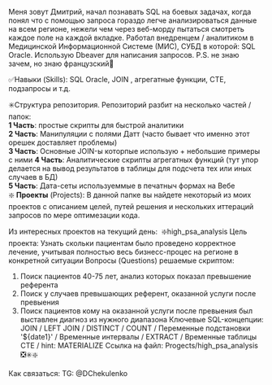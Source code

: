 Меня зовут Дмитрий, начал познавать SQL на боевых задачах, когда понял что с помощью запроса гораздо легче анализироваться данные на всем регионе, нежели чем через веб-морду пытаться смотреть каждое поле на каждой вкладке. Работал внедренцем / аналитиком в Медицинской Информационной Системе (МИС), СУБД в которой: SQL Oracle. Использую Dbeaver для написания запросов.
P.S. не знаю зачем, но знаю французский🥐

✅Навыки (Skills): SQL Oracle, JOIN , агрегатные функции, CTE, подзапросы и т.д.

✳️Структура репозитория. Репозиторий разбит на несколько частей / папок:  
  **1 Часть**: простые скрипты для быстрой аналитики  
  **2 Часть**: Манипуляции с полями Датт (часто бывает что именно этот орешек доставляет проблемы)  
  **3 Часть**: Основные JOIN-ы которпые использую + небольшие примеры с ними 
  **4 Часть**: Аналитические скрипты агрегатных функций (тут упор делается на вывод результатов в таблицы для подсчета тех или иных случаев в БД)  
  **5 Часть**: Дата-сеты используеммые в печатныч формах на Вебе  
 ❇️ **Проекты** (Projects): В данной папке вы найдете некоторый из моих проектов с описанием целей, путей решения и нескольких иттераций запросов по мере оптимезации кода.
 
Из интересных проектов на текущий день:
️
❇️high_psa_analysis
Цель проекта: Узнать скольки пациентам было проведено корректное лечение, учитывая полностью весь бизнесс-процес на регионе в конкретной ситуации
Вопросы (Questions) решаемые скриптом: 
1) Поиск пациентов 40-75 лет, анализ которых показал превышение референта
2) Поиск у случаев превышающих референт, оказанной услуги после превыения
3) Поиск пациентов кому на оказанной услуги после превыения был выставлен диагноз из нужного диапазона
Ключевые SQL-концепции: JOIN / LEFT JOIN / DISTINCT / COUNT / Переменные подстановки '${date1}' / Временные интервалы / EXTRACT / Временные таблицы CTE / hint: MATERIALIZE 
Ссылка на файл: Progects/high_psa_analysis
❎✳️❇️

Как связаться: TG: @DChekulenko
